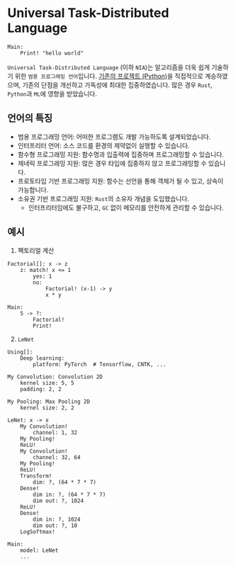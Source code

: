 # Universal Task-Distributed Language
```
Main:
    Print! "hello world"
```
`Universal Task-Distributed Language` (이하 `NIA`)는 알고리즘을 더욱 쉽게 기술하기 위한
`범용 프로그래밍 언어`입니다.
[기존의 프로젝트 (Python)](https://github.com/kerryeon/mp)을 직접적으로 계승하였으며,
기존의 단점을 개선하고 가독성에 최대한 집중하였습니다.
많은 경우 `Rust`, `Python`과 `ML`에 영향을 받았습니다.

## 언어의 특징
* 범용 프로그래밍 언어: 어떠한 프로그램도 개발 가능하도록 설계되었습니다.
* 인터프리터 언어: 소스 코드를 환경의 제약없이 실행할 수 있습니다.
* 함수형 프로그래밍 지원: 함수명과 입출력에 집중하며 프로그래밍할 수 있습니다.
* 제네릭 프로그래밍 지원: 많은 경우 타입에 집중하지 않고 프로그래밍할 수 있습니다.
* 프로토타입 기반 프로그래밍 지원: 함수는 선언을 통해 객체가 될 수 있고, 상속이 가능합니다.
* 소유권 기반 프로그래밍 지원: `Rust`의 소유자 개념을 도입했습니다.
    * 인터프리터임에도 불구하고, `GC` 없이 메모리를 안전하게 관리할 수 있습니다.

## 예시
1. 팩토리얼 계산
```
Factorial[]: x -> z
    z: match! x <= 1
        yes: 1
        no:
            Factorial! (x-1) -> y
            x * y

Main:
    5 -> ?:
        Factorial!
        Print!

```
2. `LeNet`
```
Using[]:
    Deep learning:
        platform: PyTorch  # Tensorflow, CNTK, ...

My Convolution: Convolution 2D
    kernel size: 5, 5
    padding: 2, 2

My Pooling: Max Pooling 2D
    kernel size: 2, 2

LeNet: x -> x
    My Convolution!
        channel: 1, 32
    My Pooling!
    ReLU!
    My Convolution!
        channel: 32, 64
    My Pooling!
    ReLU!
    Transform!
        dim: ?, (64 * 7 * 7)
    Dense!
        dim in: ?, (64 * 7 * 7)
        dim out: ?, 1024
    ReLU!
    Dense!
        dim in: ?, 1024
        dim out: ?, 10
    LogSoftmax!

Main:
    model: LeNet
    ...

```
